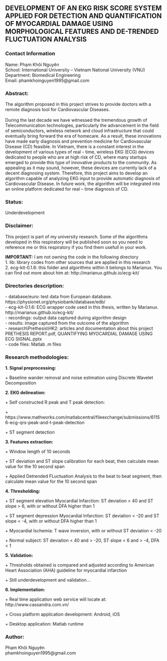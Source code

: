 <h2>DEVELOPMENT OF AN EKG RISK SCORE SYSTEM APPLIED FOR DETECTION AND QUANTIFICATION OF 
MYOCARDIAL DAMAGE USING MORPHOLOGICAL FEATURES AND DE-TRENDED FLUCTUATION ANALYSIS</h2>

<h3>Contact Information</h3>
Name:  Phạm Khôi Nguyên<br/>
School:  International University – Vietnam National University (VNU)<br/>
Department:  Biomedical Engineering<br/>
Email: phamkhoinguyen1995@gmail.com<br/>

<h3>Abstract:</h3>
The algorithm proposed in this project strives to provide doctors with a remote diagnosis tool for Cardiovascular Diseases.<br/></br>
During the last decade we have witnessed the tremendous growth of Telecommunication technologies, particularly the advancement in the field of semiconductors, wireless network and cloud infrastructure that could eventually bring forward the era of homecare. As a result, these innovations have made early diagnosis and prevention medicine for Cardiovascular Disease (CD) feasible. In Vietnam, there is a constant interest in the development of various types of real - time, wireless EKG (ECG) devices dedicated to people who are at high risk of CD, where many startups emerged to provide this type of innovative products to the community. As appealing as it may sound, however, these devices are currently lack of a decent diagnosing system. Therefore, this project aims to develop an algorithm capable of analyzing EKG input to provide automatic diagnosis of Cardiovascular Disease. In future work, the algorithm will be integrated into an online platform dedicated for real – time diagnosis of CD.

<h3>Status:</h3>
Underdevelopment

<h3>Disclaimer:</h3>
<p>This project is part of my university research. Some of the algorithms developed in this respiratory will be published soon so you need to reference me or this respiratory if you find them usefull in your work.</p>
<b>IMPORTANT:</b> I am not owning the code in the following directory<br/>
1. lib: library codes from other sources that are applied in this research<br/>
2. ecg-kit-0.1.6: this folder and algorithms within it belongs to Marianux. You can find out more about him at: http://marianux.github.io/ecg-kit/<br/>

<h3>Directories description:</h3>
- database/euro: test data from European database.<br/>
https://physionet.org/physiobank/database/edb/<br/>
- ecg-kit-0.1.6: ECG wrapper code used in this thesis, written by Marianux.<br/>
http://marianux.github.io/ecg-kit/<br/>
- recordings: output data captured during algorithm design<br/>
- results: image captured from the outcome of the algorithm<br/>
- research\Prethesis\HK2: articles and documentation about this project<br/>
PRETHESIS REPORT.pdf, QUANTIFYING MYOCARDIAL DAMAGE USING ECG SIGNAL.pptx<br/>
- code files: Matlab .m files<br/>

<h3>Research methodologies:</h3>
<b>1. Signal preprocessing:</b><br/>
<p>+ Baseline wander removal and noise estimation using Discrete Wavelet Decomposition</p>
<b>2. EKG delineation:</b></p>
<p>+ Self constructed R peak and T peak detection:</p>
<p>+ https://www.mathworks.com/matlabcentral/fileexchange/submissions/61156-ecg-qrs-peak-and-t-peak-detection</p>
<p>+ ST segment detection</p>
<b>3. Features extraction:</b><br/>
<p>+ Window length of 10 seconds</p>
<p>+ ST deviation and ST slope calibration for each beat, then calculate mean value for the 10 second span</p>
<p>+ Applied Detrended FLuctuation Analysis to the beat to beat segment, then calculate mean value for the 10 second span</p>
<b>4. Thresholding:</b><br/>
<p>+ ST segment elevation Myocardial Infarction: ST deviation > 40 and ST slope > 6, with or without DFA higher than 1</p>
<p>+ ST segment depression Myocardial Infarction: ST deviation < -20 and ST slope < -4, with or without DFA higher than 1</p>
<p>+ Myocardial Ischemia: T wave inversion, with or without ST deviation < -20</p>
<p>+ Normal subject: ST deviation < 40 and > -20, ST slope < 6 and > -4, DFA < 1</p>
<b>5. Validation:</b><br/>
<p>+ Thresholds obtained is compared and adjusted according to American Heart Association (AHA) guideline for myocardial infarction</p>
<p>+ Still underdevelopment and validation...</p>

<b>6. Implementation:</b><br/>
<p>+ Real time application web service will locate at: http://www.cassandra.com.vn/</p>
<p>+ Cross platform application development: Android, iOS</p>
<p>+ Desktop application: Matlab runtime</p>

<h3>Author:</h3>
Phạm Khôi Nguyên<br/>
phamkhoinguyen1995@gmail.com
